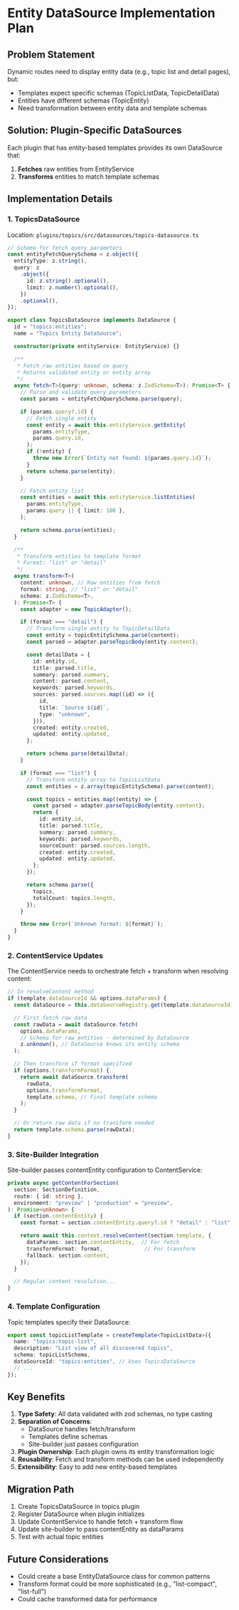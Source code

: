 # Entity DataSource Implementation Plan

## Problem Statement

Dynamic routes need to display entity data (e.g., topic list and detail pages), but:

- Templates expect specific schemas (TopicListData, TopicDetailData)
- Entities have different schemas (TopicEntity)
- Need transformation between entity data and template schemas

## Solution: Plugin-Specific DataSources

Each plugin that has entity-based templates provides its own DataSource that:

1. **Fetches** raw entities from EntityService
2. **Transforms** entities to match template schemas

## Implementation Details

### 1. TopicsDataSource

Location: `plugins/topics/src/datasources/topics-datasource.ts`

```typescript
// Schema for fetch query parameters
const entityFetchQuerySchema = z.object({
  entityType: z.string(),
  query: z
    .object({
      id: z.string().optional(),
      limit: z.number().optional(),
    })
    .optional(),
});

export class TopicsDataSource implements DataSource {
  id = "topics:entities";
  name = "Topics Entity DataSource";

  constructor(private entityService: EntityService) {}

  /**
   * Fetch raw entities based on query
   * Returns validated entity or entity array
   */
  async fetch<T>(query: unknown, schema: z.ZodSchema<T>): Promise<T> {
    // Parse and validate query parameters
    const params = entityFetchQuerySchema.parse(query);

    if (params.query?.id) {
      // Fetch single entity
      const entity = await this.entityService.getEntity(
        params.entityType,
        params.query.id,
      );
      if (!entity) {
        throw new Error(`Entity not found: ${params.query.id}`);
      }
      return schema.parse(entity);
    }

    // Fetch entity list
    const entities = await this.entityService.listEntities(
      params.entityType,
      params.query || { limit: 100 },
    );

    return schema.parse(entities);
  }

  /**
   * Transform entities to template format
   * Format: "list" or "detail"
   */
  async transform<T>(
    content: unknown, // Raw entities from fetch
    format: string, // "list" or "detail"
    schema: z.ZodSchema<T>,
  ): Promise<T> {
    const adapter = new TopicAdapter();

    if (format === "detail") {
      // Transform single entity to TopicDetailData
      const entity = topicEntitySchema.parse(content);
      const parsed = adapter.parseTopicBody(entity.content);

      const detailData = {
        id: entity.id,
        title: parsed.title,
        summary: parsed.summary,
        content: parsed.content,
        keywords: parsed.keywords,
        sources: parsed.sources.map((id) => ({
          id,
          title: `Source ${id}`,
          type: "unknown",
        })),
        created: entity.created,
        updated: entity.updated,
      };

      return schema.parse(detailData);
    }

    if (format === "list") {
      // Transform entity array to TopicListData
      const entities = z.array(topicEntitySchema).parse(content);

      const topics = entities.map((entity) => {
        const parsed = adapter.parseTopicBody(entity.content);
        return {
          id: entity.id,
          title: parsed.title,
          summary: parsed.summary,
          keywords: parsed.keywords,
          sourceCount: parsed.sources.length,
          created: entity.created,
          updated: entity.updated,
        };
      });

      return schema.parse({
        topics,
        totalCount: topics.length,
      });
    }

    throw new Error(`Unknown format: ${format}`);
  }
}
```

### 2. ContentService Updates

The ContentService needs to orchestrate fetch + transform when resolving content:

```typescript
// In resolveContent method
if (template.dataSourceId && options.dataParams) {
  const dataSource = this.dataSourceRegistry.get(template.dataSourceId);

  // First fetch raw data
  const rawData = await dataSource.fetch(
    options.dataParams,
    // Schema for raw entities - determined by DataSource
    z.unknown(), // DataSource knows its entity schema
  );

  // Then transform if format specified
  if (options.transformFormat) {
    return await dataSource.transform(
      rawData,
      options.transformFormat,
      template.schema, // Final template schema
    );
  }

  // Or return raw data if no transform needed
  return template.schema.parse(rawData);
}
```

### 3. Site-Builder Integration

Site-builder passes contentEntity configuration to ContentService:

```typescript
private async getContentForSection(
  section: SectionDefinition,
  route: { id: string },
  environment: "preview" | "production" = "preview",
): Promise<unknown> {
  if (section.contentEntity) {
    const format = section.contentEntity.query?.id ? "detail" : "list";

    return await this.context.resolveContent(section.template, {
      dataParams: section.contentEntity,  // For fetch
      transformFormat: format,             // For transform
      fallback: section.content,
    });
  }

  // Regular content resolution...
}
```

### 4. Template Configuration

Topic templates specify their DataSource:

```typescript
export const topicListTemplate = createTemplate<TopicListData>({
  name: "topics:topic-list",
  description: "List view of all discovered topics",
  schema: topicListSchema,
  dataSourceId: "topics:entities", // Uses TopicsDataSource
  // ...
});
```

## Key Benefits

1. **Type Safety**: All data validated with zod schemas, no type casting
2. **Separation of Concerns**:
   - DataSource handles fetch/transform
   - Templates define schemas
   - Site-builder just passes configuration
3. **Plugin Ownership**: Each plugin owns its entity transformation logic
4. **Reusability**: Fetch and transform methods can be used independently
5. **Extensibility**: Easy to add new entity-based templates

## Migration Path

1. Create TopicsDataSource in topics plugin
2. Register DataSource when plugin initializes
3. Update ContentService to handle fetch + transform flow
4. Update site-builder to pass contentEntity as dataParams
5. Test with actual topic entities

## Future Considerations

- Could create a base EntityDataSource class for common patterns
- Transform format could be more sophisticated (e.g., "list-compact", "list-full")
- Could cache transformed data for performance
